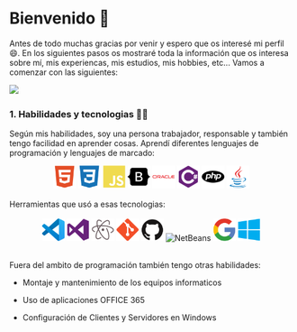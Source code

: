 # Bienvenido 👋

<!--
**Alexandru031/Alexandru031** is a ✨ _special_ ✨ repository because its `README.md` (this file) appears on your GitHub profile.

Here are some ideas to get you started:

- 🔭 I’m currently working on ...
- 🌱 I’m currently learning ...
- 👯 I’m looking to collaborate on ...
- 🤔 I’m looking for help with ...
- 💬 Ask me about ...
- 📫 How to reach me: ...
- 😄 Pronouns: ...
- ⚡ Fun fact: ...
-->
Antes de todo muchas gracias por venir y espero que os interesé mi perfil 😄. En los siguientes pasos os mostraré toda la información que os interesa sobre mí, mis experiencas, mis estudios, mis hobbies, etc... Vamos a comenzar con las siguientes:

<a href="https://github.com/Alexandru031">
   <img src="https://komarev.com/ghpvc/?username=Alexandru031">
</a>

### 1. Habilidades y tecnologias 👨‍💻

Según mis habilidades, soy una persona trabajador, responsable y también tengo facilidad en aprender cosas. Aprendí diferentes lenguajes de programación y lenguajes de marcado:

<div align=center>
   <img src="https://github.com/devicons/devicon/blob/master/icons/html5/html5-plain.svg" alt="HTML" width="40" height="40">
   <img src="https://github.com/devicons/devicon/blob/master/icons/css3/css3-plain.svg" alt="CSS" width="40" height="40">
   <img src="https://github.com/devicons/devicon/blob/master/icons/javascript/javascript-plain.svg" alt="JavaScript" width="40" height="40">
   <img src="https://github.com/devicons/devicon/blob/master/icons/bootstrap/bootstrap-plain.svg" alt="Boostrap" width="40" height="40">
   <img src="https://github.com/devicons/devicon/blob/master/icons/oracle/oracle-original.svg" alt="Oracle" width="40" height="40">
   <img src="https://github.com/devicons/devicon/blob/master/icons/csharp/csharp-plain.svg" alt="C#" width="40" height="40">
   <img src="https://github.com/devicons/devicon/blob/master/icons/php/php-plain.svg" alt="PHP" width="40" height="40">
   <img src="https://github.com/devicons/devicon/blob/master/icons/java/java-original.svg" alt="JAVA" width="40" height="40">
</div><br>
Herramientas que usó a esas tecnologias:
<br><br>
<div align=center>
   <img src="https://github.com/devicons/devicon/blob/master/icons/vscode/vscode-original.svg" alt="VScode" width="40" height="40">
   <img src="https://github.com/devicons/devicon/blob/master/icons/visualstudio/visualstudio-plain.svg" alt="VisualStudio" width="40" height="40">
   <img src="https://github.com/devicons/devicon/blob/master/icons/atom/atom-original.svg" alt="Atom" width="40" height="40">
   <img src="https://github.com/devicons/devicon/blob/master/icons/git/git-plain.svg" alt="Git" width="40" height="40">
   <img src="https://github.com/devicons/devicon/blob/master/icons/github/github-original.svg" alt="GitHub" width="40" height="40">
   <img src="https://logos-download.com/wp-content/uploads/2020/07/NetBeans_Logo.png" alt="NetBeans" width="40" height="40">
   <img src="https://github.com/devicons/devicon/blob/master/icons/google/google-original.svg" alt="Google" width="40" height="40">
   <img src="https://github.com/devicons/devicon/blob/master/icons/windows8/windows8-original.svg" alt="Windows10" width="40" height="40">
</div><br>

Fuera del ambito de programación también tengo otras habilidades:

- Montaje y mantenimiento de los equipos informaticos

- Uso de aplicaciones OFFICE 365

- Configuración de Clientes y Servidores en Windows
